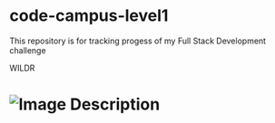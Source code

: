 # code-campus-level1
This repository is for tracking progess of my Full Stack Development challenge
<!DOCTYPE html>
<html lang="en">
<head>
    <meta charset="UTF-8">
  
</head>
<body>
   
<hi> WILDR <h1>
<img src="image_urhttps://external-content.duckduckgo.com/iu/?u=https%3A%2F%2Ftse4.explicit.bing.net%2Fth%3Fid%3DOIP.JHdWoLf6_ocP-lAZqy3lYAHaEK%26pid%3DApi&f=1&ipt=ba6257cf0c6edcfe07b2612119d2db3c209c9cdbadc1d7cbdb14eb1ecf4ff1f1&ipo=imagesl" alt="Image Description">

</body>
</html>